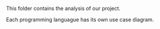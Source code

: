 This folder contains the analysis of our project.

Each programming languague has its own use case diagram.
